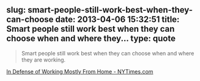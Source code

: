 slug: smart-people-still-work-best-when-they-can-choose
date: 2013-04-06 15:32:51
title: Smart people still work best when they can choose when and where they...
type: quote
---

> Smart people still work best when they can choose when and where they are working.

[In Defense of Working Mostly From Home - NYTimes.com](http://www.nytimes.com/2013/03/03/jobs/in-defense-of-working-mostly-from-home.html?_r=0)
